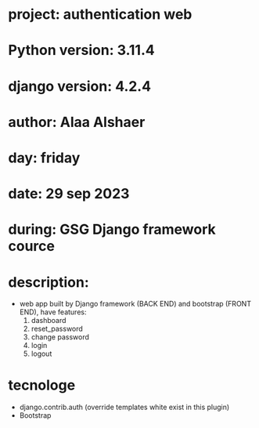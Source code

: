 # project: authentication web
# Python version: 3.11.4
# django version: 4.2.4
# author: Alaa Alshaer
# day: friday
# date: 29 sep 2023
# during: GSG Django framework cource

# description:
  - web app built by Django framework (BACK END) and bootstrap (FRONT END), have features:
      1. dashboard
      2. reset_password
      3. change password
      4. login
      5. logout
   
# tecnologe
  - django.contrib.auth (override templates white exist in this plugin)
  - Bootstrap
  
